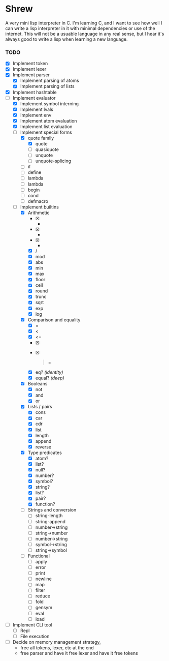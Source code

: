 # Shrew 

A very mini lisp interpreter in C. I'm learning C, and I want to see how well 
I can write a lisp interpreter in it with minimal dependencies or use of the 
internet.  This will not be a usuable language in any real sense, but I hear 
it's always good to write a lisp when learning a new language.

### TODO 

- [x] Implement token
- [x] Implement lexer
- [x] Implement parser 
    - [x] Implement parsing of atoms 
    - [x] Implement parsing of lists
- [x] Implement hashtable
- [ ] Implement evaluator 
    - [x] Implement symbol interning 
    - [x] Implement lvals 
    - [x] Implement env 
    - [x] Implement atom evaluation 
    - [x] Implement list evaluation 
    - [ ] Implement special forms
        - [x] quote family
            - [x] quote
            - [ ] quasiquote
            - [ ] unquote
            - [ ] unquote-splicing
        - [ ] if
        - [ ] define
        - [ ] lambda
        - [ ] lambda
        - [ ] begin
        - [ ] cond
        - [ ] defmacro 
    - [ ] Implement builtins
        - [x] Arithmetic
            - [x] +
            - [x] -
            - [x] *
            - [x] /
            - [x] mod 
            - [x] abs
            - [x] min
            - [x] max
            - [x] floor
            - [x] ceil
            - [x] round
            - [x] trunc
            - [x] sqrt 
            - [x] exp
            - [x] log
        - [x] Comparison and equality
            - [x] =
            - [x] <
            - [x] <=
            - [x] >
            - [x] >=
            - [x] eq?     *(identity)*
            - [x] equal?  *(deep)*
        - [x] Booleans 
            - [x] not
            - [x] and 
            - [x] or
        - [x] Lists / pairs 
            - [x] cons 
            - [x] car
            - [x] cdr
            - [x] list
            - [x] length
            - [x] append
            - [x] reverse
        - [x] Type predicates
            - [x] atom?
            - [x] list?
            - [x] null?
            - [x] number?
            - [x] symbol?
            - [x] string?
            - [x] list?
            - [x] pair?
            - [x] function?
        - [ ] Strings and conversion 
            - [ ] string-length
            - [ ] string-append
            - [ ] number->string
            - [ ] string->number
            - [ ] number->string
            - [ ] symbol->string
            - [ ] string->symbol
        - [ ] Functional 
            - [ ] apply
            - [ ] error
            - [ ] print
            - [ ] newline
            - [ ] map
            - [ ] filter
            - [ ] reduce
            - [ ] fold
            - [ ] gensym
            - [ ] eval
            - [ ] load

- [ ] Implement CLI tool
    - [ ] Repl 
    - [ ] File execution 

- [ ] Decide on memory management strategy, 
    - free all tokens, lexer, etc at the end
    - free parser and have it free lexer and have it free tokens
